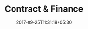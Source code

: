 ---
title: "Contract & Finance"
date: 2017-09-25T11:31:18+05:30
draft: false
layout: contract-owner-published
property: "Casa Britona"
status: "Active"
url: /details/contract/casa-britona/
slug: "casa-britona/"

owner: true

qcstatus:
 published: true

mainmenu:
 details: true
 contract: true


---